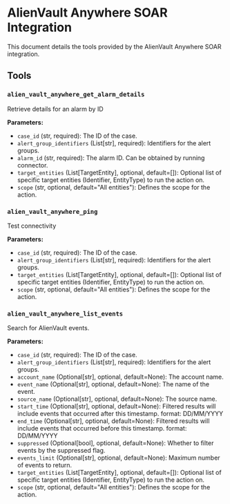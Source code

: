 # AlienVault Anywhere SOAR Integration

This document details the tools provided by the AlienVault Anywhere SOAR integration.

## Tools

### `alien_vault_anywhere_get_alarm_details`

Retrieve details for an alarm by ID

**Parameters:**

*   `case_id` (str, required): The ID of the case.
*   `alert_group_identifiers` (List[str], required): Identifiers for the alert groups.
*   `alarm_id` (str, required): The alarm ID. Can be obtained by running connector.
*   `target_entities` (List[TargetEntity], optional, default=[]): Optional list of specific target entities (Identifier, EntityType) to run the action on.
*   `scope` (str, optional, default="All entities"): Defines the scope for the action.

### `alien_vault_anywhere_ping`

Test connectivity

**Parameters:**

*   `case_id` (str, required): The ID of the case.
*   `alert_group_identifiers` (List[str], required): Identifiers for the alert groups.
*   `target_entities` (List[TargetEntity], optional, default=[]): Optional list of specific target entities (Identifier, EntityType) to run the action on.
*   `scope` (str, optional, default="All entities"): Defines the scope for the action.

### `alien_vault_anywhere_list_events`

Search for AlienVault events.

**Parameters:**

*   `case_id` (str, required): The ID of the case.
*   `alert_group_identifiers` (List[str], required): Identifiers for the alert groups.
*   `account_name` (Optional[str], optional, default=None): The account name.
*   `event_name` (Optional[str], optional, default=None): The name of the event.
*   `source_name` (Optional[str], optional, default=None): The source name.
*   `start_time` (Optional[str], optional, default=None): Filtered results will include events that occurred after this timestamp. format: DD/MM/YYYY
*   `end_time` (Optional[str], optional, default=None): Filtered results will include events that occurred before this timestamp. format: DD/MM/YYYY
*   `suppressed` (Optional[bool], optional, default=None): Whether to filter events by the suppressed flag.
*   `events_limit` (Optional[str], optional, default=None): Maximum number of events to return.
*   `target_entities` (List[TargetEntity], optional, default=[]): Optional list of specific target entities (Identifier, EntityType) to run the action on.
*   `scope` (str, optional, default="All entities"): Defines the scope for the action.
